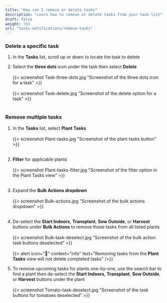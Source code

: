 ```yaml
---
title: "How can I remove or delete tasks"
description: "Learn how to remove or delete tasks from your task list"
draft: false
weight: 703
url: "tasks-notifications/remove-tasks"
---
```


### Delete a specific task
1. In the **Tasks** list, scroll up or down to locate the task to delete

2. Select the **three dots** icon under the task then select **Delete**<br /><br />
{{< screenshot Task-three-dots.jpg "Screenshot of the three dots icon for a task" >}}<br /><br />
{{< screenshot Task-delete.jpg "Screenshot of the delete option for a task" >}}<br /><br />

### Remove multiple tasks
1. In the **Tasks** list, select **Plant Tasks**<br /><br />
{{< screenshot Plant-tasks.jpg "Screenshot of the plant tasks button" >}}<br /><br />

2. **Filter** for applicable plants<br /><br />
{{< screenshot Plant-tasks-filter.jpg "Screenshot of the filter option in the Plant Tasks view" >}}<br /><br />

3. Expand the **Bulk Actions dropdown**<br /><br />
{{< screenshot Bulk-actions.jpg "Screenshot of the bulk actions dropdown" >}}<br /><br />

4. De-select the **Start Indoors**, **Transplant**, **Sow Outside**, or **Harvest** buttons under **Bulk Actions** to remove those tasks from all listed plants<br /><br />
{{< screenshot Bulk-task-deselect.jpg "Screenshot of the bulk action task buttons deselected" >}}<br /><br />
{{< alert icon="🥕" context="info" text="Removing tasks from the **Plant Tasks** view will not delete completed tasks" />}}

4. To remove upcoming tasks for plants one-by-one, use the search bar to find a plant then de-select the **Start Indoors**, **Transplant**, **Sow Outside**, or **Harvest** buttons under the plant<br /><br />
{{< screenshot Tomato-task-deselect.jpg "Screenshot of the task buttons for tomatoes deselected" >}}

